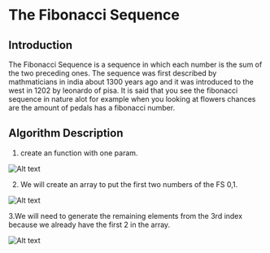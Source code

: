 # The Fibonacci Sequence

## Introduction

The Fibonacci Sequence is a sequence in which each number is the sum of the two preceding ones. The sequence was first described by mathmaticians in india about 1300 years ago and it was introduced to the west in 1202 by leonardo of pisa. It is said that you see the fibonacci sequence in nature alot for example when you looking at flowers chances are the amount of pedals has a fibonacci number.

## Algorithm Description

1. create an function with one param.

![Alt text](<../../images/carbon (1).png>)

2. We will create an array to put the first two numbers of the FS 0,1.

![Alt text](<../../images/Carbon Array.png>)

3.We will need to generate the remaining elements from the 3rd index because we already have the first 2 in the array.

![Alt text](<../../images/full code.png>)